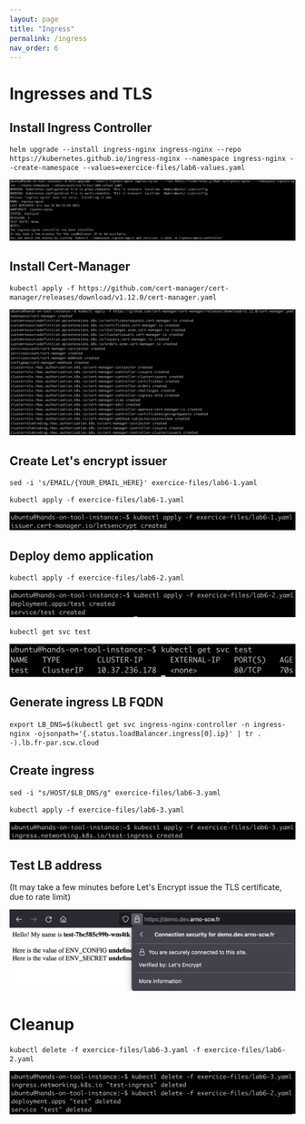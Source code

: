 ```yaml
---
layout: page
title: "Ingress"
permalink: /ingress
nav_order: 6
---
```

# Ingresses and TLS

## Install Ingress Controller

```
helm upgrade --install ingress-nginx ingress-nginx --repo https://kubernetes.github.io/ingress-nginx --namespace ingress-nginx --create-namespace --values=exercice-files/lab6-values.yaml
```

![](assets/images/ingress/ingress.png)

## Install Cert-Manager

```
kubectl apply -f https://github.com/cert-manager/cert-manager/releases/download/v1.12.0/cert-manager.yaml
```

![](assets/images/ingress/certmanager.png)

## Create Let's encrypt issuer

```
sed -i 's/EMAIL/{YOUR_EMAIL_HERE}' exercice-files/lab6-1.yaml
```

```
kubectl apply -f exercice-files/lab6-1.yaml
```

![](assets/images/ingress/issuer.png)

## Deploy demo application

```
kubectl apply -f exercice-files/lab6-2.yaml
```

![](assets/images/ingress/demo.png)

```
kubectl get svc test
```

![](assets/images/ingress/service.png)

## Generate ingress LB FQDN

```
export LB_DNS=$(kubectl get svc ingress-nginx-controller -n ingress-nginx -ojsonpath='{.status.loadBalancer.ingress[0].ip}' | tr . -).lb.fr-par.scw.cloud
```

## Create ingress

```
sed -i "s/HOST/$LB_DNS/g" exercice-files/lab6-3.yaml
```

```
kubectl apply -f exercice-files/lab6-3.yaml
```

![](assets/images/ingress/create.png)

## Test LB address

(It may take a few minutes before Let's Encrypt issue the TLS certificate, due to rate limit)

![](assets/images/ingress/ok.png)

# Cleanup

```
kubectl delete -f exercice-files/lab6-3.yaml -f exercice-files/lab6-2.yaml
```

![](assets/images/ingress/cleanup.png)
